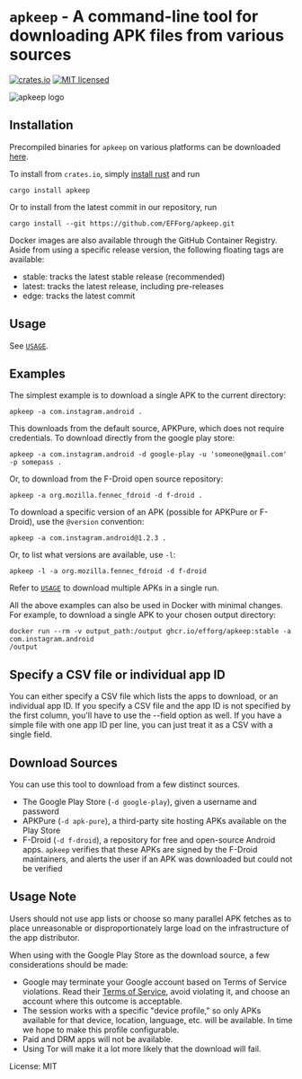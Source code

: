 <!--- `README.md` is automatically generated from the rustdoc using [`cargo-readme`](https://crates.io/crates/cargo-readme). -->
# `apkeep` - A command-line tool for downloading APK files from various sources

[![crates.io](https://img.shields.io/crates/v/apkeep.svg)](https://crates.io/crates/apkeep)
[![MIT licensed](https://img.shields.io/crates/l/apkeep.svg)](./LICENSE)

![apkeep logo](logo.png)

## Installation

Precompiled binaries for `apkeep` on various platforms can be downloaded
[here](https://github.com/EFForg/apkeep/releases).

To install from `crates.io`, simply [install rust](https://www.rust-lang.org/tools/install) and
run

```shell
cargo install apkeep
```

Or to install from the latest commit in our repository, run

```shell
cargo install --git https://github.com/EFForg/apkeep.git
```

Docker images are also available through the GitHub Container Registry. Aside from using a
specific release version, the following floating tags are available:

- stable: tracks the latest stable release (recommended)
- latest: tracks the latest release, including pre-releases
- edge: tracks the latest commit

## Usage

See [`USAGE`](https://github.com/EFForg/apkeep/blob/master/USAGE).

## Examples

The simplest example is to download a single APK to the current directory:

```shell
apkeep -a com.instagram.android .
```

This downloads from the default source, APKPure, which does not require credentials.  To
download directly from the google play store:

```shell
apkeep -a com.instagram.android -d google-play -u 'someone@gmail.com' -p somepass .
```

Or, to download from the F-Droid open source repository:

```shell
apkeep -a org.mozilla.fennec_fdroid -d f-droid .
```

To download a specific version of an APK (possible for APKPure or F-Droid), use the `@version`
convention:

```shell
apkeep -a com.instagram.android@1.2.3 .
```

Or, to list what versions are available, use `-l`:

```shell
apkeep -l -a org.mozilla.fennec_fdroid -d f-droid
```

Refer to [`USAGE`](https://github.com/EFForg/apkeep/blob/master/USAGE) to download multiple
APKs in a single run.

All the above examples can also be used in Docker with minimal changes. For example, to
download a single APK to your chosen output directory:

```shell
docker run --rm -v output_path:/output ghcr.io/efforg/apkeep:stable -a com.instagram.android
/output
```

## Specify a CSV file or individual app ID

You can either specify a CSV file which lists the apps to download, or an individual app ID.
If you specify a CSV file and the app ID is not specified by the first column, you'll have to
use the --field option as well.  If you have a simple file with one app ID per line, you can
just treat it as a CSV with a single field.

## Download Sources

You can use this tool to download from a few distinct sources.

* The Google Play Store (`-d google-play`), given a username and password
* APKPure (`-d apk-pure`), a third-party site hosting APKs available on the Play Store
* F-Droid (`-d f-droid`), a repository for free and open-source Android apps. `apkeep`
verifies that these APKs are signed by the F-Droid maintainers, and alerts the user if an APK
was downloaded but could not be verified

## Usage Note

Users should not use app lists or choose so many parallel APK fetches as to place unreasonable
or disproportionately large load on the infrastructure of the app distributor.

When using with the Google Play Store as the download source, a few considerations should be
made:

* Google may terminate your Google account based on Terms of Service violations.  Read their
[Terms of Service](https://play.google.com/about/play-terms/index.html), avoid violating it,
and choose an account where this outcome is acceptable.
* The session works with a specific "device profile," so only APKs available for that device,
location, language, etc. will be available.  In time we hope to make this profile configurable.
* Paid and DRM apps will not be available.
* Using Tor will make it a lot more likely that the download will fail.

License: MIT
